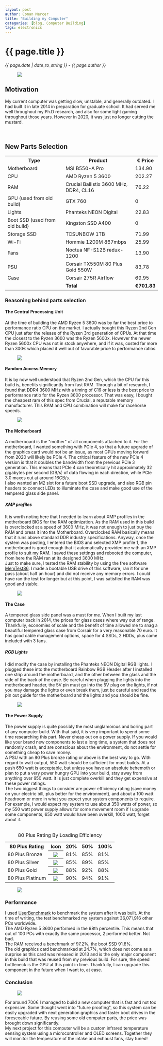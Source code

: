 ```yaml
---
layout: post
author: Conan Mercer
title: "Building my Computer"
categories: [blog, Computer Building]
tags: electronics
---
```


<script src="https://polyfill.io/v3/polyfill.min.js?features=es6"></script>
<script id="MathJax-script" async
          src="https://cdn.jsdelivr.net/npm/mathjax@3/es5/tex-mml-chtml.js">
</script>

<div class="post-paragraph">
  <h1>{{ page.title }}</h1>
  <p><i>{{ page.date | date_to_string }} - {{ page.author }}</i></p>

<figure>
  <img src="{{site.baseurl}}/assets/minified/images/computer/computer.png">
</figure>

<h2>Motivation</h2>

My current computer was getting slow, unstable, and generally outdated. I had built it in late 2014 in preparation for graduate school. It had served me well throughout my Ph.D research, and also for some light gaming throughout those years. However in 2020, it was just no longer cutting the mustard.

<br>

<h2>New Parts Selection</h2>

<table>
  <tr>
    <th>Type</th>
    <th>Product</th>
    <th>€ Price</th>
  </tr>
  <tr>
    <td>Motherboard</td>
    <td>MSI B550-A Pro</td>
    <td>134.90</td>
  </tr>
  <tr>
    <td>CPU</td>
    <td>AMD Ryzen 5 3600</td>
    <td>202.27</td>
  </tr>
  <tr>
    <td>RAM</td>
    <td>Crucial Ballistix 3600 MHz, DDR4, CL16</td>
    <td>76.22</td>
  </tr>
  <tr>
    <td>GPU (used from old build)</td>
    <td>GTX 760</td>
    <td>0</td>
  </tr>
  <tr>
    <td>Lights</td>
    <td>Phanteks NEON Digital</td>
    <td>22.83</td>
  </tr>
  <tr>
    <td>Boot SSD (used from old build)</td>
    <td>Kingston SSD A400</td>
    <td>0</td>
  </tr>
  <tr>
    <td>Storage SSD</td>
    <td>TCSUNBOW 1TB</td>
    <td>71.99</td>
  </tr>
  <tr>
    <td>Wi-Fi</td>
    <td>Hommie 1200M 867mbps</td>
    <td>25.99</td>
  </tr>
  <tr>
    <td>Fans</td>
    <td>Noctua NF-S12B redux-1200</td>
    <td>13.90</td>
  </tr>
  <tr>
    <td>PSU</td>
    <td>Corsair TX550M 80 Plus Gold 550W</td>
    <td>83,78</td>
  </tr>
  <tr>
    <td>Case</td>
    <td>Corsair 275R Airflow</td>
    <td>69.95</td>
  </tr>
  <tr>
    <td></td>
    <td><b>Total</b></td>
    <td><b>€701.83</b></td>
  </tr>
</table>

<h3>Reasoning behind parts selection</h3>

<h4>The Central Processing Unit</h4>
At the time of building the AMD Ryzen 5 3600 was by far the best price to performance ratio CPU on the market. I actually bought this Ryzen 2nd Gen CPU just after the release of the Ryzen 3rd generation of CPUs. At that time the closest to the Ryzen 3600 was the Ryzen 5600x. However the newer Ryzen 5600x CPU was not in stock anywhere, and if it was, costed far more than 300€ which placed it well out of favorable price to performance ratios.

  <figure>
  <img src="{{site.baseurl}}/assets/minified/images/computer/cpu.png">
  </figure>

<h4>Random Access Memory</h4>

It is by now well understood that Ryzen 2nd Gen, which the CPU for this build is, benefits significantly from fast RAM. Through a bit of research, I found that DDR4 3600 MHz with a timing of C16 or less is the best price to performance ratio for the Ryzen 3600 processor. That was easy, I bought the cheapest ram of this spec from Crucial, a reputable memory manufacturer. This RAM and CPU combination will make for racehorse speeds.

  <figure>
  <img src="{{site.baseurl}}/assets/minified/images/computer/RAM.png">
  </figure>

<h4>The Motherboard</h4>
A motherboard is the "mother" of all components attached to it. For the motherboard, I wanted something with PCIe 4, so that a future upgrade of the graphics card would not be an issue, as most GPUs moving forward from 2020 will likely be PCIe 4. The critical feature of the new PCIe 4 version is that it doubles the bandwidth from the previous PCIe 3 generation. This means that PCIe 4 can theoretically hit approximately 32 gigabytes per second (GB/s) of data flowing in each direction, while PCIe 3.0 maxes out at around 16GB/s.
<br>
I also wanted an M2 slot for a future boot SSD upgrade, and also RGB pin headers to connect LEDs to illuminate the case and make good use of the tempered glass side panel.

<h5>XMP profiles</h5>

It is worth noting here that I needed to learn about XMP profiles in the motherboard BIOS for the RAM optimization. As the RAM used in this build is overclocked at a speed of 3600 MHz, it was not enough to just buy the RAM and press it into the Motherboard. Overclocked RAM basically means that it runs above standard DDR industry specifications. Anyway, once the system was posting, I entered the BIOS and selected XMP profile 1, the motherboard is good enough that it automatically provided me with an XMP profile to suit my RAM. I saved these settings and rebooted the computer, from here the RAM ran at its designed 3600 MHz.
<br>
Just to make sure, I tested the RAM stability by using the free software <a href="https://www.memtest86.com/" target="_blank">MemTest86</a>. I made a bootable USB drive of this software, ran it for one pass (about half an hour) and did not receive any memory errors. I could have ran the test for longer but at this point, I was satisfied the RAM was good and stable.

  <figure>
  <img src="{{site.baseurl}}/assets/minified/images/computer/motherboard.png">
  </figure>

<h4>The Case</h4>
A tempered glass side panel was a must for me. When I built my last computer back in 2014, the prices for glass cases where way out of range. Thankfully, economies of scale and the benefit of time allowed me to snag a beautiful tempered glass case from Corsair for a very reasonable 70 euro. It has good cable management options, space for 4 SSDs, 2 HDDs, plus came included with 3 fans.

<h5>RGB Lights</h5>

I did modify the case by installing the Phanteks NEON Digital RGB lights. I plugged these into the motherboard Rainbow RGB Header after I installed one strip around the motherboard, and the other between the glass and the side of the back of the case. Be careful when plugging the lights into the motherboard header, the 5V pin must go into the 5V plug on the lights, if not you may damage the lights or even break them, just be careful and read the pin out guide for the motherboard and the lights and you should be fine.

  <figure>
  <img src="{{site.baseurl}}/assets/minified/images/computer/closeup.png">
  </figure>

<h4>The Power Supply</h4>
The power supply is quite possibly the most unglamorous and boring part of any computer build. With that said, it is very important to spend some time researching this part. Never cheap out on a power supply. If you would like your brand new components to last a long time, a system that does not randomly crash, and are conscious about the environment, do not settle for something cheap to save money.
<br>
A PSU with an 80 Plus bronze rating or above is the best way to go. With regard to watt output, 550 watt should be sufficient for most builds. At a push 650 watt is acceptable, but unless you have an absolute behemoth or plan to put a very power hungry GPU into your build, stay away from anything over 650 watt. It is just complete overkill and they get expensive at these power ratings. 
<br>
The two biggest things to consider are power efficiency rating (save money on your electric bill, plus better for the environment), and about a 100 watt headroom or more in what you expect your system components to require. For example, I would expect my system to use about 350 watts of power, so my 550 watt power supply allows for some movement room if I upgrade some components, 650 watt would have been overkill, 1000 watt, forget about it.

<br>
<br>

<table>
<caption>80 Plus Rating By Loading Efficiency</caption>
  <tr>
    <th>80 Plus Rating</th>
    <th>Icon</th>
    <th>20%</th>
    <th>50%</th>
    <th>100%</th>
  </tr>
  <tr>
    <td>80 Plus Bronze</td>
    <th><img src="{{site.baseurl}}/assets/minified/images/computer/80_Plus_Bronze.png"></th>
    <td>81%</td>
    <td>85%</td>
    <td>81%</td>
  </tr>
  <tr>
    <td>80 Plus Silver</td>
    <th><img src="{{site.baseurl}}/assets/minified/images/computer/80_Plus_Silver.png"></th>
    <td>85%</td>
    <td>89%</td>
    <td>85%</td>
  </tr>
  <tr>
    <td>80 Plus Gold</td>
    <th><img src="{{site.baseurl}}/assets/minified/images/computer/80_Plus_Gold.png"></th>
    <td>88%</td>
    <td>92%</td>
    <td>88%</td>
  </tr>
    <tr>
    <td>80 Plus Platinum</td>
    <th><img src="{{site.baseurl}}/assets/minified/images/computer/80_Plus_Platinum.png"></th>
    <td>90%</td>
    <td>94%</td>
    <td>91%</td>
  </tr>
</table>

  <figure>
  <img src="{{site.baseurl}}/assets/minified/images/computer/power.jpg">
  </figure>

<h3>Performance</h3>

I used <a href="https://www.userbenchmark.com/" target="_blank">UserBenchmark</a> to benchmark the system after it was built. At the time of writing, the test benchmarked my system against 36,071,916 other PCs worldwide.
<br>
The AMD Ryzen 5 3600 performed in the 98th percentile. This means that out of 100 PCs with exactly the same processor, 2 performed better. Not bad.
<br>
The RAM received a benchmark of 97.2%, the boot SSD 91.8%.
<br>
The old graphics card benchmarked at 24.7%, which does not come as a surprise as this card was released in 2013 and is the only major component in this build that was reused from my previous build. For sure, the speed bottleneck is the GPU at this point in time. Thankfully, I can upgrade this component in the future when I want to, at ease.

<h3>Conclusion</h3>

  <figure>
  <img src="{{site.baseurl}}/assets/minified/images/computer/computer2.png">
  </figure>

For around 700€ I managed to build a new computer that is fast and not too expensive. Some thought went into "future proofing", so this system can be easily upgraded with next generation graphics and faster boot drives in the foreseeable future. By reusing some old computer parts, the price was brought down significantly.
<br>
My next project for this computer will be a custom infrared temperature sensing system using a microcontroller and OLED screens. Together they will monitor the temperature of the intake and exhaust fans, stay tuned!
